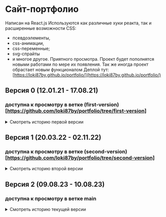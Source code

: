 # Сайт-портфолио

Написан на React.js
Используются как различные хуки реакта, так и расширенные возможности CSS:

- псевдоэлементы,
- css-анимации,
- css-переменные;
- svg-спрайты
- и многое другое.
Приятного просмотра.
Проект будет пополнятся новыми работами по мере их появления.
Так же иногда проект обрастает новым функционалом
Деплой тут: [https://loki87by.github.io/portfolio/](https://loki87by.github.io/portfolio/)

## Версия 0 (12.01.21 - 17.08.21)

### доступна к просмотру в ветке (first-version) [https://github.com/loki87by/portfolio/tree/first-version]

<details>
<summary>Смотреть историю первой версии</summary>

## Версия 0.1.1(11.02.21)

Добавлена анимация при наведении на аватар, возможность перезапуска игры

## Версия 0.1.2(12.02.21)

Произведен дебаггинг интерфейса при адаптиве

## Версия 0.1.3(24.06.21)

Произведен рефакторинг раздела "работы". Обновлены пакеты библиотек.

## Версия 0.1.4(28.06.21)

Добавлено 5 работ. исправлена предзагрузка изображений

## Версия 0.2.0(29.06.21)

Добавлена одна работа. Добавлена возможность переключения на светлый фон.
Дополнено описание. Растровое лого в шапке заменено векторным.

## Версия 0.2.1(17.07.21)

Добавлена одна работа. Пофиксены баги. Произведен небольшой рефакторинг кода.

## Версия 0.2.2(19.07.21)

Добавлена одна работа. Произведен частичный рефакторинг.

## Версия 0.2.3(14.08.21)

На экранах маленькой ширины исправлены баги тапа запуска игры и полей ввода диапазона

## Версия 0.2.4(17.08.21)

Добавлена подсказка для анимации работ

</details>

## Версия 1 (20.03.22 - 02.11.22)

### доступна к просмотру в ветке (second-version) [https://github.com/loki87by/portfolio/tree/second-version]

<details>
<summary>Смотреть историю второй версии</summary>

## Версия 1.0.0(02.11.22)

- Произведен полный рефакторинг кода, полностью переделан интерфейс.
- Встроенная ранее игра вынесена в отдельный проект.
- Добавлены слайдеры, биография оформлена в виде js-кода.
- Возраст отображается в режиме реального времени
*(с возможностью просмотра в режиме двоичной системы счисления)*.
- Используемый стек переведен в градационную модель,
отсортированную по мере степени освоения того или иного инструмента.
- Добавлен сертификат EPAM.
- Возможность переключения светлой/темной темы заменена выбором цветовой гаммы
прочие мелкие изменения.

## Версия 1.0.1(21.03.22)

Исправлен баг с предзагрузкой изображений.

## Версия 1.0.2(22.03.22)

Добавлен 1 проект.

## Версия 1.0.3(23.03.22)

Добавлена одна работа включающая 2 проекта (бэк и фронт).
Внесены некоторые изменения в добавленные ранее работы

## Версия 1.0.4(29.03.22)

Добавлены 2 однотипных проекта (классика и Vue).

## Версия 1.0.5(31.03.22)

Добавлен 1 проект.

## Версия 1.0.6(02.04.22)

Добавлен 1 проект. Произведена оптимизация изображений

## Версия 1.0.7(04.04.22)

Добавлен 1 проект.

## Версия 1.0.8(05.04.22)

Добавлен 1 проект. Исправлены выявленные баги

## Версия 1.0.9(12.04.22)

Добавлена одна работа включающая 2 проекта (бэк и фронт).
Добавлена автоматическая прокрутка к проекту по клику на нём в галерее слайдера

## Версия 1.0.10(22.04.22)

Устранены найденные баги

## Версия 1.0.11(26.07.22)

Добавлена одна работа включающая 2 проекта (бэк и фронт).
Устранены найденные баги

## Версия 1.0.12(28.07.22)

Добавлена одна работа.
Устранен баг фильтрации по redux

## Версия 1.0.13(31.07.22)

Добавлена одна работа.

## Версия 1.1.0(02.08.22)

Произведен рефакторинг простых анимаций,
устранен баг подсчета времени жизни

## Версия 1.1.1(24.08.22)

Добавлена одна работа.

## Версия 1.1.2(26.08.22)

Произведен рефакторинг слегка усложненных анимаций.

## Версия 1.1.3(07.09.22)

Добавлен parralax-разделитель между биографией и скиллами.

## Версия 1.1.4(13.09.22)

Добавлена один проект (из 4 работ).

## Версия 1.1.5(02.11.22)

Добавлена одна работа.

</details>

## Версия 2 (09.08.23 - 10.08.23)

### доступна к просмотру в ветке main

<details>
<summary>Смотреть историю текущей версии</summary>

## Версия 2.0.0(09.08.23)

- Произведен полный рефакторинг кода
- Частично переделан интерфейс: портяночый вид заменен перестраиваемыми компонентами
- Добавлены SVG-спрайты
- Упрощены анимации
- Оптимизирована предзагрузка изображений
- Добавлена галерея

## Версия 2.0.1(10.08.23)

- Добавлена одна работа.
- Исправлены найденные баги просмотра с мобильных устройств

## Версия 2.0.2(11.08.23)

Добавлено три работы.

## Версия 2.0.3(11.08.23)

Добавлено три работы.

## Версия 2.0.4(16.08.23)

- Обнаружен и исправлен баг с сертификатами.
- В работы добавлено портфолио

</details>
